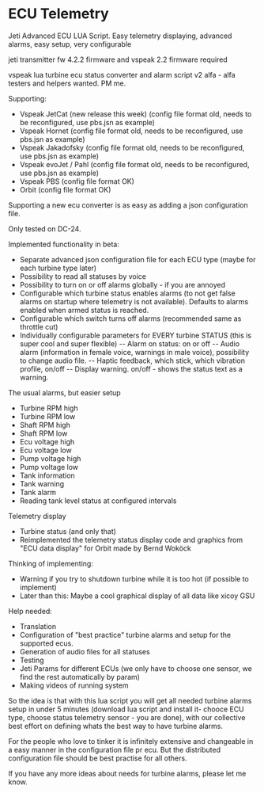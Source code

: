 # ECU Telemetry
Jeti Advanced ECU LUA Script. Easy telemetry displaying, advanced alarms, easy setup, very configurable 

jeti transmitter fw 4.2.2 firmware and vspeak 2.2 firmware required

vspeak lua turbine ecu status converter and alarm script v2 alfa - alfa testers and helpers wanted. PM me.

Supporting:
- Vspeak JetCat (new release this week) (config file format old, needs to be reconfigured, use pbs.jsn as example)
- Vspeak Hornet (config file format old, needs to be reconfigured, use pbs.jsn as example)
- Vspeak Jakadofsky (config file format old, needs to be reconfigured, use pbs.jsn as example)
- Vspeak evoJet / Pahl  (config file format old, needs to be reconfigured, use pbs.jsn as example)
- Vspeak PBS  (config file format OK)
- Orbit (config file format OK)

Supporting a new ecu converter is as easy as adding a json configuration file.

Only tested on DC-24.

Implemented functionality in beta:
- Separate advanced json configuration file for each ECU type (maybe for each turbine type later)
- Possibility to read all statuses by voice
- Possibility to turn on or off alarms globally - if you are annoyed
- Configurable which turbine status enables alarms (to not get false alarms on startup where telemetry is not available). Defaults to alarms enabled when armed status is reached.
- Configurable which switch turns off alarms (recommended same as throttle cut)
- Individually configurable parameters for EVERY turbine STATUS (this is super cool and super flexible)
-- Alarm on status: on or off
-- Audio alarm (information in female voice, warnings in male voice), possibility to change audio file.
-- Haptic feedback, which stick, which vibration profile, on/off
-- Display warning. on/off - shows the status text as a warning.

The usual alarms, but easier setup
- Turbine RPM high
- Turbine RPM low
- Shaft RPM high
- Shaft RPM low
- Ecu voltage high
- Ecu voltage low
- Pump voltage high
- Pump voltage low
- Tank information
- Tank warning
- Tank alarm
- Reading tank level status at configured intervals

Telemetry display
- Turbine status (and only that)
- Reimplemented the telemetry status display code and graphics  from "ECU data display" for Orbit made by Bernd Woköck

Thinking of implementing:
- Warning if you try to shutdown turbine while it is too hot (if possible to implement)
- Later than this: Maybe a cool graphical display of all data like xicoy GSU

Help needed:
- Translation
- Configuration of "best practice" turbine alarms and setup for the supported ecus.
- Generation of audio files for all statuses
- Testing
- Jeti Params for different ECUs (we only have to choose one sensor, we find the rest automatically by param)
- Making videos of running system


So the idea is that with this lua script you will get all needed turbine alarms setup in under 5 minutes (download lua script and install it- chooce ECU type, choose status telemetry sensor - you are done), with our collective best effort on defining whats the best way to have turbine alarms.

For the people who love to tinker it is infinitely extensive and changeable in a easy manner in the configuration file pr ecu. But the distributed configuration file should be best practise for all others.

If you have any more ideas about needs for turbine alarms, please let me know.
